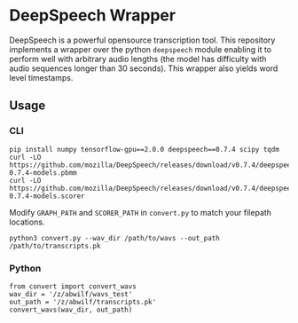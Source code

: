 # DeepSpeech Wrapper
DeepSpeech is a powerful opensource transcription tool.  This repository implements a wrapper over the python `deepspeech` module enabling it to perform well with arbitrary audio lengths (the model has difficulty with audio sequences longer than 30 seconds).  This wrapper also yields word level timestamps.

## Usage
### CLI
```
pip install numpy tensorflow-gpu==2.0.0 deepspeech==0.7.4 scipy tqdm
curl -LO https://github.com/mozilla/DeepSpeech/releases/download/v0.7.4/deepspeech-0.7.4-models.pbmm
curl -LO https://github.com/mozilla/DeepSpeech/releases/download/v0.7.4/deepspeech-0.7.4-models.scorer
```

Modify `GRAPH_PATH` and `SCORER_PATH` in `convert.py` to match your filepath locations.

```
python3 convert.py --wav_dir /path/to/wavs --out_path /path/to/transcripts.pk
```

### Python
```
from convert import convert_wavs
wav_dir = '/z/abwilf/wavs_test'
out_path = '/z/abwilf/transcripts.pk'
convert_wavs(wav_dir, out_path)
```
